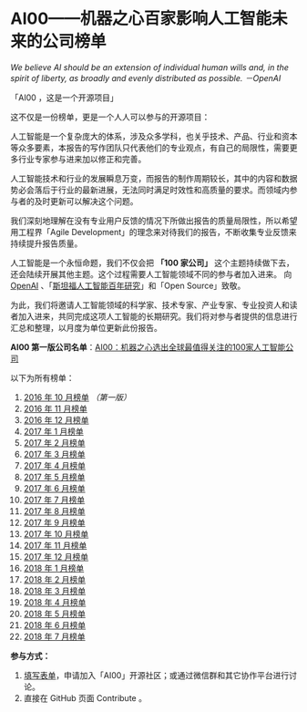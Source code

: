 # AI00——机器之心百家影响人工智能未来的公司榜单

*We believe AI should be an extension of individual human wills and, in the spirit of liberty, as broadly and evenly distributed as possible. －OpenAI*

「AI00 ，这是一个开源项目」

这不仅是一份榜单，更是一个人人可以参与的开源项目：

人工智能是一个复杂庞大的体系，涉及众多学科，也关乎技术、产品、行业和资本等众多要素，本报告的写作团队只代表他们的专业观点，有自己的局限性，需要更多行业专家参与进来加以修正和完善。

人工智能技术和行业的发展瞬息万变，而报告的制作周期较长，其中的内容和数据势必会落后于行业的最新进展，无法同时满足时效性和高质量的要求。而领域内参与者的及时更新可以解决这个问题。

我们深刻地理解在没有专业用户反馈的情况下所做出报告的质量局限性，所以希望用工程界「Agile Development」的理念来对待我们的报告，不断收集专业反馈来持续提升报告质量。

人工智能是一个永恒命题，我们不仅会把 **「100 家公司」** 这个主题持续做下去，还会陆续开展其他主题。这个过程需要人工智能领域不同的参与者加入进来。
向 [OpenAI](https://openai.com/) 、「[斯坦福人工智能百年研究](https://www.jiqizhixin.com/articles/1c953a3c-a2b6-4bee-86b0-cda5a18412c9)」和「Open Source」致敬。

为此，我们将邀请人工智能领域的科学家、技术专家、产业专家、专业投资人和读者加入进来，共同完成这项人工智能的长期研究。我们将对参与者提供的信息进行汇总和整理，以月度为单位更新此份报告。

**AI00 第一版公司名单**：[AI00：机器之心选出全球最值得关注的100家人工智能公司](https://www.jiqizhixin.com/articles/52dbc84b-fb32-4017-a4fb-67a05323de80)

以下为所有榜单：

1. [2016 年 10 月榜单](https://www.jiqizhixin.com/articles/52dbc84b-fb32-4017-a4fb-67a05323de80) *（第一版）*
2. [2016 年 11 月榜单](https://www.jiqizhixin.com/articles/b4265ac9-dac4-4911-ab65-8eff5c0fcc61)
3. [2016 年 12 月榜单](https://www.jiqizhixin.com/articles/1cdba474-f78d-4104-92de-0de6336ecc26)
4. [2017 年 1 月榜单](https://www.jiqizhixin.com/articles/0d1883ad-1958-4064-a5c1-a60b7c1c20fe)
5. [2017 年 2 月榜单](https://www.jiqizhixin.com/articles/7a08ce38-bdf3-4fca-81d4-0018f7246336)
6. [2017 年 3 月榜单](https://www.jiqizhixin.com/articles/11c621b4-1f3e-4fb4-825a-4b8259c8f337)
7. [2017 年 4 月榜单](https://www.jiqizhixin.com/articles/0af8d0bf-d0e7-411b-b271-70ee0fc06fc7)
8. [2017 年 5 月榜单](https://www.jiqizhixin.com/articles/3a11df2c-6953-4e22-a66e-783ec43830da)
9. [2017 年 6 月榜单](https://www.jiqizhixin.com/articles/e099a5f7-e546-4d33-85bb-90b934d052ae)
10. [2017 年 7 月榜单](https://mp.weixin.qq.com/s?__biz=MzA3MzI4MjgzMw==&mid=2650729714&idx=5&sn=66b1334682a6e0dc673e2111cca9b08c&chksm=871b288cb06ca19af8569d63a8f0887e08b9d9b7ca396a354a34c82a30b8144940d26dfdfd88#rd)
11. [2017 年 8 月榜单](https://mp.weixin.qq.com/s/DcRCTd5G3E9hPZR2pFRqow)
12. [2017 年 9 月榜单](https://mp.weixin.qq.com/s?__biz=MzA3MzI4MjgzMw==&mid=2650731852&idx=5&sn=2bea1f49c0fa3ac46fbcef52c2555e46&chksm=871b3132b06cb824d3c04529b84e18dbe5fd154fa4cc6f51a8166d47bf3329d1cbc084bf906d#rd)
13. [2017 年 10 月榜单](https://www.jiqizhixin.com/articles/2017-11-07-2)
14. [2017 年 11 月榜单](https://www.jiqizhixin.com/articles/2017-12-06-5)
15. [2017 年 12 月榜单](https://www.jiqizhixin.com/articles/2018-01-10-5)
16. [2018 年 1 月榜单](https://www.jiqizhixin.com/articles/AI00-Jan-2018)
17. [2018 年 2 月榜单](https://www.jiqizhixin.com/articles/synced-ai00-list-feb-2018)
18. [2018 年 3 月榜单](https://mp.weixin.qq.com/s?__biz=MzA3MzI4MjgzMw==&mid=2650740647&idx=5&sn=fc7b947d672f6e3607cc8cd817c60471&chksm=871ad3d9b06d5acf8cbfa2433170f71bf49ad28c85547c56805206054e248ad1390155815d36&scene=21#wechat_redirect)
19. [2018 年 4 月榜单](https://www.jiqizhixin.com/articles/AI00-April-2018-list)
20. [2018 年 5 月榜单](https://www.jiqizhixin.com/articles/2018-06-07-17)
21. [2018 年 6 月榜单](https://www.jiqizhixin.com/articles/2018-08-07-3)
22. [2018 年 7 月榜单](https://www.jiqizhixin.com/articles/2018-08-12)

**参与方式：**

1. [填写表单](http://form.mikecrm.com/On3eJM)，申请加入「AI00」开源社区；或通过微信群和其它协作平台进行讨论。
2. 直接在 GitHub 页面 Contribute 。

